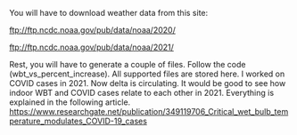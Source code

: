 You will have to download weather data from this site:

ftp://ftp.ncdc.noaa.gov/pub/data/noaa/2020/

ftp://ftp.ncdc.noaa.gov/pub/data/noaa/2021/

Rest, you will have to generate a couple of files. Follow the code (wbt_vs_percent_increase). All supported files are stored here.
I worked on COVID cases in 2021. Now delta is circulating. It would be good to see how indoor WBT and COVID cases relate to each other in 2021.
Everything is explained in the following article.
https://www.researchgate.net/publication/349119706_Critical_wet_bulb_temperature_modulates_COVID-19_cases
